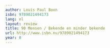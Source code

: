 ```yaml
---
author: Louis Paul Boon
isbn: 9789021494173
lang: nl
layout: review
title: 90 Mensen / Bekende en minder bekende
url: http://www.isbn.nu/9789021494173
year: 0
---
```

